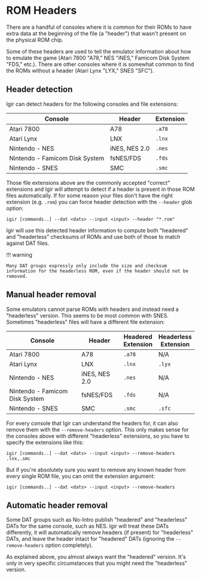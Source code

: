 # ROM Headers

There are a handful of consoles where it is common for their ROMs to have extra data at the beginning of the file (a "header") that wasn't present on the physical ROM chip.

Some of these headers are used to tell the emulator information about how to emulate the game (Atari 7800 "A78," NES "iNES," Famicom Disk System "FDS," etc.). There are other consoles where it is somewhat common to find the ROMs without a header (Atari Lynx "LYX," SNES "SFC").

## Header detection

Igir can detect headers for the following consoles and file extensions:

| Console                        | Header        | Extension |
|--------------------------------|---------------|-----------|
| Atari 7800                     | A78           | `.a78`    |
| Atari Lynx                     | LNX           | `.lnx`    |
| Nintendo - NES                 | iNES, NES 2.0 | `.nes`    |
| Nintendo - Famicom Disk System | fsNES/FDS     | `.fds`    |
| Nintendo - SNES                | SMC           | `.smc`    |

Those file extensions above are the commonly accepted "correct" extensions and Igir will attempt to detect if a header is present in those ROM files automatically. If for some reason your files don't have the right extension (e.g. `.rom`) you can force header detection with the `--header` glob option:

```shell
igir [commands..] --dat <dats> --input <input> --header "*.rom"
```

Igir will use this detected header information to compute both "headered" and "headerless" checksums of ROMs and use both of those to match against DAT files.

!!! warning

    Many DAT groups expressly only include the size and checksum information for the headerless ROM, even if the header should not be removed.

## Manual header removal

Some emulators cannot parse ROMs with headers and instead need a "headerless" version. This seems to be most common with SNES. Sometimes "headerless" files will have a different file extension:

| Console                        | Header        | Headered<br/>Extension | Headerless<br/>Extension |
|--------------------------------|---------------|------------------------|--------------------------|
| Atari 7800                     | A78           | `.a78`                 | N/A                      |
| Atari Lynx                     | LNX           | `.lnx`                 | `.lyx`                   |
| Nintendo - NES                 | iNES, NES 2.0 | `.nes`                 | N/A                      |
| Nintendo - Famicom Disk System | fsNES/FDS     | `.fds`                 | N/A                      |
| Nintendo - SNES                | SMC           | `.smc`                 | `.sfc`                   |

For every console that Igir can understand the headers for, it can also remove them with the `--remove-headers` option. This only makes sense for the consoles above with different "headerless" extensions, so you have to specify the extensions like this:

```shell
igir [commands..] --dat <dats> --input <input> --remove-headers .lnx,.smc
```

But if you're absolutely sure you want to remove any known header from every single ROM file, you can omit the extension argument:

```shell
igir [commands..] --dat <dats> --input <input> --remove-headers
```

## Automatic header removal

Some DAT groups such as No-Intro publish "headered" and "headerless" DATs for the same console, such as NES. Igir will treat these DATs differently, it will automatically remove headers (if present) for "headerless" DATs, and leave the header intact for "headered" DATs (ignoring the `--remove-headers` option completely).

As explained above, you almost always want the "headered" version. It's only in very specific circumstances that you might need the "headerless" version.
